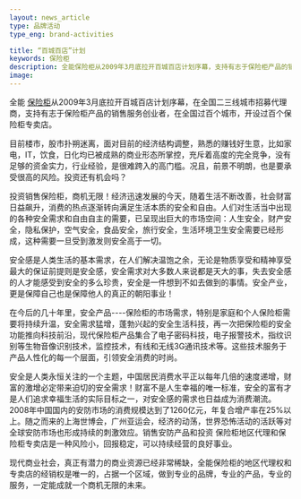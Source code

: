 ```yaml
---
layout: news_article
type: 品牌活动
type_eng: brand-activities

title: “百城百店”计划
keywords: 保险柜
description: 全能保险柜从2009年3月底拉开百城百店计划序幕，支持有志于保险柜产品的销售服务创业者，在全国过百个城市，开设过百个保险柜专卖店。
image: 
---
```

全能 [保险柜](http://www.qnn.com.cn/)从2009年3月底拉开百城百店计划序幕，在全国二三线城市招募代理商，支持有志于保险柜产品的销售服务创业者，在全国过百个城市，开设过百个保险柜专卖店。

目前楼市，股市扑朔迷离，面对目前的经济结构调整，熟悉的赚钱好生意，比如家电，IT，饮食，日化均已被成熟的商业形态所掌控，充斥着高度的完全竞争，没有足够的资金实力，行业经验，是很难跨入的高门槛。况且，前景不明朗，也是要承受很高的风险。投资还有机会吗？

投资销售保险柜，商机无限！经济迅速发展的今天，随着生活不断改善，社会财富日益飙升，消费的热点逐渐转向满足生活本质的安全和自由。人们对生活当中出现的各种安全需求和自由自主的需要，已呈现出巨大的市场空间：人生安全，财产安全，隐私保护，空气安全，食品安全，旅行安全，生活环境卫生安全需要已经形成，这种需要一旦受到激发则安全高于一切。

安全感是人类生活的基本需求，在人们解决温饱之余，无论是物质享受和精神享受最大的保证前提则是安全感，安全需求对大多数人来说都是天大的事，失去安全感的人才能感受到安全的多么珍贵，安全是一件想到不如去做到的事情。安全产业，更是保障自己也是保障他人的真正的朝阳事业！

在今后的几十年里，安全产品----保险柜的市场需求，特别是家庭和个人保险柜需要将持续升温，安全需求猛增，蓬勃兴起的安全生活科技，再一次把保险柜的安全功能推向科技前沿，现代保险柜产品集合了电子密码科技，电子报警技术，指纹识别等生物音像识别技术，监控技术，有线和无线3G通讯技术等。这些技术服务于产品人性化的每一个层面，引领安全消费的时尚。

安全是人类永恒关注的一个主题，中国居民消费水平正以每年几倍的速度递增，财富的激增必定带来迫切的安全需求！财富不是人生幸福的唯一标准，安全的富有才是人们追求幸福生活的实际目标之一，对安全感的需求也日益成为消费潮流。2008年中国国内的安防市场的消费规模达到了1260亿元，年复合增产率在25%以上。随之而来的上海世博会，广州亚运会，经济的动荡，世界恐怖活动的活跃等对全球安防市场也形成持续的刺激效应。销售安防产品和投资 保险柜地区代理和保险柜专卖店是一种风险小，回报稳定，可以持续经营的良好事业。

现代商业社会，真正有潜力的商业资源已经非常稀缺，全能保险柜的地区代理权和专卖店的经销权是唯一的，占据一个区域，做到专业的品牌，专业的产品，专业的服务，一定能成就一个商机无限的未来。
